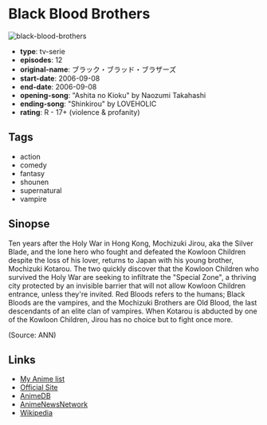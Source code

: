 # Black Blood Brothers

![black-blood-brothers](https://cdn.myanimelist.net/images/anime/5/13804.jpg)

-   **type**: tv-serie
-   **episodes**: 12
-   **original-name**: ブラック・ブラッド・ブラザーズ
-   **start-date**: 2006-09-08
-   **end-date**: 2006-09-08
-   **opening-song**: "Ashita no Kioku" by Naozumi Takahashi
-   **ending-song**: "Shinkirou" by LOVEHOLIC
-   **rating**: R - 17+ (violence & profanity)

## Tags

-   action
-   comedy
-   fantasy
-   shounen
-   supernatural
-   vampire

## Sinopse

Ten years after the Holy War in Hong Kong, Mochizuki Jirou, aka the Silver Blade, and the lone hero who fought and defeated the Kowloon Children despite the loss of his lover, returns to Japan with his young brother, Mochizuki Kotarou. The two quickly discover that the Kowloon Children who survived the Holy War are seeking to infiltrate the "Special Zone", a thriving city protected by an invisible barrier that will not allow Kowloon Children entrance, unless they're invited. Red Bloods refers to the humans; Black Bloods are the vampires, and the Mochizuki Brothers are Old Blood, the last descendants of an elite clan of vampires. When Kotarou is abducted by one of the Kowloon Children, Jirou has no choice but to fight once more.

(Source: ANN)

## Links

-   [My Anime list](https://myanimelist.net/anime/1498/Black_Blood_Brothers)
-   [Official Site](http://character.biglobe.ne.jp/BBB/)
-   [AnimeDB](http://anidb.info/perl-bin/animedb.pl?show=anime&aid=4416)
-   [AnimeNewsNetwork](http://www.animenewsnetwork.com/encyclopedia/anime.php?id=6449)
-   [Wikipedia](http://en.wikipedia.org/wiki/Black_Blood_Brothers)

